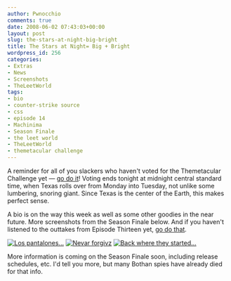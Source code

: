 ```yaml
---
author: Pwnocchio
comments: true
date: 2008-06-02 07:43:03+00:00
layout: post
slug: the-stars-at-night-big-bright
title: The Stars at Night= Big + Bright
wordpress_id: 256
categories:
- Extras
- News
- Screenshots
- TheLeetWorld
tags:
- bio
- counter-strike source
- css
- episode 14
- Machinima
- Season Finale
- the leet world
- TheLeetWorld
- themetacular challenge
---
```


A reminder for all of you slackers who haven't voted for the Themetacular Challenge yet — [go do it](http://www.smoothfewfilms.com/2008/05/26/themetacular-voting-begins/)! Voting ends tonight at midnight central standard time, when Texas rolls over from Monday into Tuesday, not unlike some lumbering, snoring giant. Since Texas is the center of the Earth, this makes perfect sense.

A bio is on the way this week as well as some other goodies in the near future. More screenshots from the Season Finale below. And if you haven't listened to the outtakes from Episode Thirteen yet, [go do that](http://www.smoothfewfilms.com/2008/05/30/the-angry-beard/).

[![Los pantalones...](http://www.smoothfewfilms.com/wp-content/uploads/2008/06/tlw114_screenie04-128x72.jpg)](http://www.smoothfewfilms.com/wp-content/uploads/2008/06/tlw114_screenie04.jpg) [![Nevar forgivz](http://www.smoothfewfilms.com/wp-content/uploads/2008/06/tlw114_screenie05-128x72.jpg)](http://www.smoothfewfilms.com/wp-content/uploads/2008/06/tlw114_screenie05.jpg) [![Back where they started...](http://www.smoothfewfilms.com/wp-content/uploads/2008/06/tlw114_screenie06-128x72.jpg)](http://www.smoothfewfilms.com/wp-content/uploads/2008/06/tlw114_screenie06.jpg)

More information is coming on the Season Finale soon, including release schedules, etc. I'd tell you more, but many Bothan spies have already died for that info.
